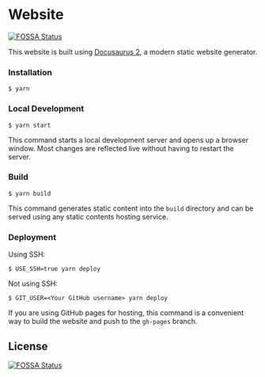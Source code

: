 # Website
[![FOSSA Status](https://app.fossa.com/api/projects/git%2Bgithub.com%2Fhelloturbine%2Fturbine-docs.svg?type=shield)](https://app.fossa.com/projects/git%2Bgithub.com%2Fhelloturbine%2Fturbine-docs?ref=badge_shield)


This website is built using [Docusaurus 2](https://docusaurus.io/), a modern static website generator.

### Installation

```
$ yarn
```

### Local Development

```
$ yarn start
```

This command starts a local development server and opens up a browser window. Most changes are reflected live without having to restart the server.

### Build

```
$ yarn build
```

This command generates static content into the `build` directory and can be served using any static contents hosting service.

### Deployment

Using SSH:

```
$ USE_SSH=true yarn deploy
```

Not using SSH:

```
$ GIT_USER=<Your GitHub username> yarn deploy
```

If you are using GitHub pages for hosting, this command is a convenient way to build the website and push to the `gh-pages` branch.


## License
[![FOSSA Status](https://app.fossa.com/api/projects/git%2Bgithub.com%2Fhelloturbine%2Fturbine-docs.svg?type=large)](https://app.fossa.com/projects/git%2Bgithub.com%2Fhelloturbine%2Fturbine-docs?ref=badge_large)